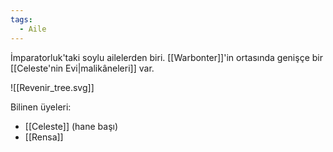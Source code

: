 ```yaml
---
tags:
  - Aile
---  
```

  
İmparatorluk'taki soylu ailelerden biri. [[Warbonter]]'in ortasında genişçe bir [[Celeste'nin Evi|malikâneleri]] var.  
  
![[Revenir_tree.svg]]  
  
Bilinen üyeleri:  
- [[Celeste]] (hane başı)  
- [[Rensa]]